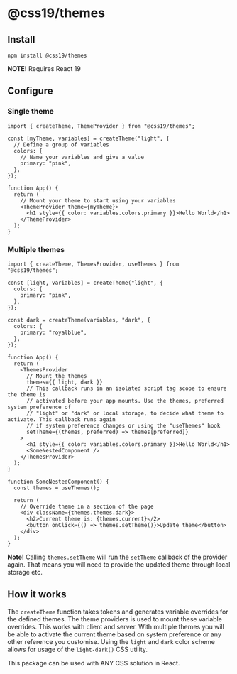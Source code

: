 # @css19/themes

## Install

```shell
npm install @css19/themes
```

**NOTE!** Requires React 19

## Configure

### Single theme

```tsx
import { createTheme, ThemeProvider } from "@css19/themes";

const [myTheme, variables] = createTheme("light", {
  // Define a group of variables
  colors: {
    // Name your variables and give a value
    primary: "pink",
  },
});

function App() {
  return (
    // Mount your theme to start using your variables
    <ThemeProvider theme={myTheme}>
      <h1 style={{ color: variables.colors.primary }}>Hello World</h1>
    </ThemeProvider>
  );
}
```

### Multiple themes

```tsx
import { createTheme, ThemesProvider, useThemes } from "@css19/themes";

const [light, variables] = createTheme("light", {
  colors: {
    primary: "pink",
  },
});

const dark = createTheme(variables, "dark", {
  colors: {
    primary: "royalblue",
  },
});

function App() {
  return (
    <ThemesProvider
      // Mount the themes
      themes={{ light, dark }}
      // This callback runs in an isolated script tag scope to ensure the theme is
      // activated before your app mounts. Use the themes, preferred system preference of
      // "light" or "dark" or local storage, to decide what theme to activate. This callback runs again
      // if system preference changes or using the "useThemes" hook
      setTheme={(themes, preferred) => themes[preferred]}
    >
      <h1 style={{ color: variables.colors.primary }}>Hello World</h1>
      <SomeNestedComponent />
    </ThemesProvider>
  );
}

function SomeNestedComponent() {
  const themes = useThemes();

  return (
    // Override theme in a section of the page
    <div className={themes.themes.dark}>
      <h2>Current theme is: {themes.current}</2>
      <button onClick={() => themes.setTheme()}>Update theme</button>
    </div>
  );
}
```

**Note!** Calling `themes.setTheme` will run the `setTheme` callback of the provider again. That means you will need to provide the updated theme through local storage etc.

## How it works

The `createTheme` function takes tokens and generates variable overrides for the defined themes. The theme providers is used to mount these variable overrides. This works with client and server. With multiple themes you will be able to activate the current theme based on system preference or any other reference you customise. Using the `light` and `dark` color scheme allows for usage of the `light-dark()` CSS utility.

This package can be used with ANY CSS solution in React.
